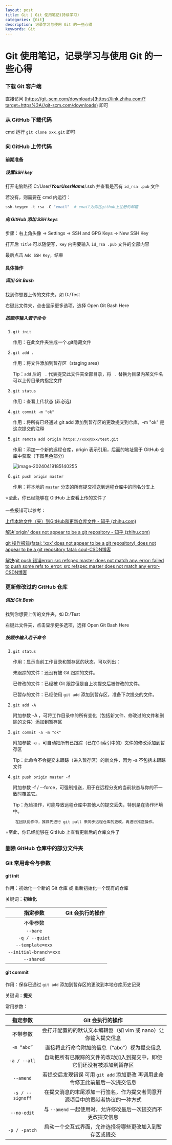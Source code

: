 ```yaml
---
layout: post
title: Git | Git 使用笔记(持续学习)
categories: [Git]
description: 记录学习与使用 Git 的一些心得
keywords: Git
---
```


# Git 使用笔记，记录学习与使用 Git 的一些心得

### 下载 Git 客户端

直接访问 [https://git-scm.com/downloads](https://link.zhihu.com/?target=https%3A//git-scm.com/downloads) 即可



### 从 GitHub 下载代码

cmd 运行 `git clone xxx.git` 即可



### 向 GitHub 上传代码

#### 前期准备

##### 设置SSH key

打开电脑路径 C:/User/***YourUserName***/.ssh 并查看是否有 `id_rsa .pub` 文件

若没有，则需要在 cmd 内运行：

```powershell
ssh-keygen -t rsa -C "email"  # email为你在github上注册的邮箱
```

##### 向 GitHub 添加 SSH keys

步骤：右上角头像 -> Settings -> SSH and GPG Keys -> New SSH Key

打开后 `Title` 可以随便写，`Key` 内需要输入 `id_rsa .pub` 文件的全部内容

最后点击 `Add SSH Key`，结束

#### 具体操作

##### 调出 Git Bash

找到你想要上传的文件夹，如 D:/Test

右键此文件夹，点击显示更多选项，选择 Open Git Bash Here

##### 按顺序输入若干命令

1. `git init`   

   作用：在此文件夹生成一个.git隐藏文件

2. `git add . `   

   作用：将文件添加到暂存区（staging area）

   Tip：`add` 后的  ` .`   代表提交此文件夹全部目录，将  ` .`  替换为目录内某文件名可以上传目录内指定文件

3. `git status `  

   作用：查看上传状态 (非必选) 

4. `git commit -m "ok"`  

   作用：将所有已经通过 git add 添加到暂存区的更改提交到仓库，-m "ok" 是这次提交的注释

5. `git remote add origin https://xxx@xxx/test.git`

   作用：添加一个新的远程仓库，prigin 表示引用，后面的地址需于 GitHub 仓库中获取（下图黑色部分）

   ![image-20240419185140255](C:\Users\Sawtone\AppData\Roaming\Typora\typora-user-images\image-20240419185140255.png)

6. `git push origin master`

   作用：将本地的 `master` 分支的所有提交推送到远程仓库中的同名分支上

⭐至此，你已经能够在 GitHub 上查看上传的文件了

一些报错可以参考：

[上传本地文件（夹）到GitHub和更新仓库文件 - 知乎 (zhihu.com)](https://zhuanlan.zhihu.com/p/136355306)

[解决'origin' does not appear to be a git repository - 知乎 (zhihu.com)](https://zhuanlan.zhihu.com/p/333241228)

[git 操作报错(fatal: ‘xxx’ does not appear to be a git repository)_does not appear to be a git repository fatal: coul-CSDN博客](https://blog.csdn.net/cyqzy/article/details/122037120)

[解决git push 错误error: src refspec master does not match any. error: failed to push some refs to_error: src refspec master does not match any error-CSDN博客](https://blog.csdn.net/wenb1bai/article/details/89363711)



### 更新修改过的 GitHub 仓库

##### 调出 Git Bash

找到你想要上传的文件夹，如 D:/Test

右键此文件夹，点击显示更多选项，选择 Open Git Bash Here

##### 按顺序输入若干命令

1. `git status`

   作用：显示当前工作目录和暂存区的状态，可以列出：

   未跟踪的文件：还没有被 Git 跟踪的文件。

   已修改的文件：已经被 Git 跟踪但是自上次提交后被修改的文件。

   已暂存的文件：已经使用 `git add` 添加到暂存区，准备下次提交的文件。

2. `git add -A`

   附加参数 -A ，可将工作目录中的所有变化（包括新文件、修改过的文件和删除的文件）添加到暂存区

3. `git commit -a -m "ok"`

   附加参数 -a ，可自动把所有已跟踪（已在Git索引中的）文件的修改添加到暂存区

   Tip：此命令不会提交未跟踪（进入暂存区）的新文件，因为 -a 不包括未跟踪文件

4. `git push origin master -f`

   附加参数 -f / --force，可强制推送，用于在远程分支的当前状态与你的不一致时覆盖它。

   Tip：危险操作，可能导致远程仓库中其他人的提交丢失，特别是在协作环境中。

        在团队协作中，推荐先进行 git pull 来同步远程仓库的更改，再进行推送操作。

⭐至此，你已经能够在 GitHub 上查看更新后的仓库文件了





### 删除 GitHub 仓库中的部分文件夹









### Git 常用命令与参数

#### git init

作用：初始化一个新的 Git 仓库 或 重新初始化一个现有的仓库

关键词：**初始化**

|        指定参数        | Git 会执行的操作 |
| :--------------------: | :--------------: |
|        不带参数        |                  |
|        `--bare`        |                  |
|     `-q / --quiet`     |                  |
|    `--template=xxx`    |                  |
| `--initial-branch=xxx` |                  |
|       `--shared`       |                  |

#### git commit

作用：保存已通过 `git add` 添加到暂存区的更改到本地仓库历史记录

关键词：**提交**

常用参数：

|     指定参数     |                       Git 会执行的操作                       |
| :--------------: | :----------------------------------------------------------: |
|     不带参数     | 会打开配置的的默认文本编辑器（如 vim 或 nano）让你输入提交信息 |
|    `-m “abc”`    |        直接将此行命令附加的信息（“abc”）视为提交信息         |
|   `-a / --all`   | 自动把所有已跟踪的文件的改动加入到提交中，即使它们还没有被添加到暂存区 |
|    `--amend`     | 若提交后发现错误 可用 `git add` 添加更改 再调用此命令修正此前最后一次提交信息 |
| `-s / --signoff` | 在提交消息的末尾添加一行签名，作为提交者同意开源项目中的贡献者协议的一种方式 |
|   `--no-edit`    | 与 `--amend` 一起使用时，允许修改最后一次提交而不更改提交信息 |
|  `-p / -patch`   |   启动一个交互式界面，允许选择将哪些更改加入到暂存区或提交   |







